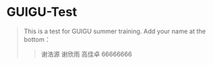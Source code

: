 # GUIGU-Test
>This is a test for GUIGU summer training.
>Add your name at the bottom：
>>谢浩源
>>谢欣雨
>>高佳卓
66666666
